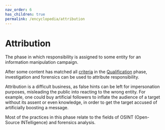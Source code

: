 ```yaml
---
nav_order: 6
has_children: true
permalink: /encyclopedia/attribution
---
```


# Attribution

The phase in which responsibility is assigned to some entity for an information manipulation campaign.

After some content has matched all [criteria](/encyclopedia#-to-make-it-easier-to-share-and-collaborate-with-others-who-share-your-aim-you-first-have-to-determine-the-criteria-that-guide-your-action) in the [Qualification](qualification) phase, investigation and forensics can be used to attribute responsibility.

Attribution is a difficult business, as false hints can be left for impersonation purposes, misleading the public into reacting to the wrong entity. For example, one could buy artificial followers to inflate the audience of a target without its assent or even knowledge, in order to get the target accused of artificially boosting a message.

Most of the practices in this phase relate to the fields of OSINT (Open-Source INTelligence) and forensics analysis.
